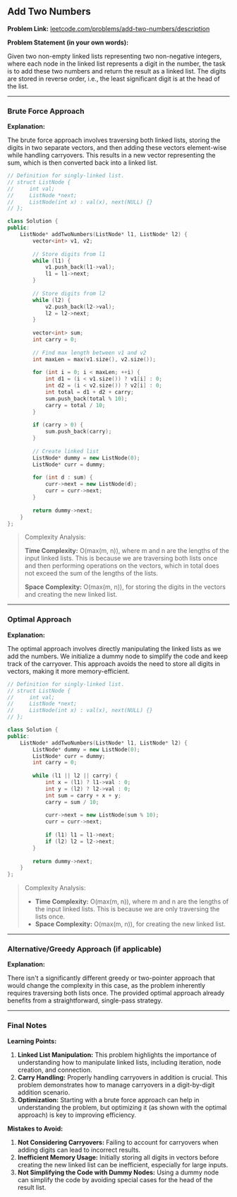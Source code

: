 ## Add Two Numbers

**Problem Link:** [leetcode.com/problems/add-two-numbers/description](https://leetcode.com/problems/add-two-numbers/description)

**Problem Statement (in your own words):**

Given two non-empty linked lists representing two non-negative integers, where each node in the linked list represents a digit in the number, the task is to add these two numbers and return the result as a linked list. The digits are stored in reverse order, i.e., the least significant digit is at the head of the list.

---

### Brute Force Approach

**Explanation:**

The brute force approach involves traversing both linked lists, storing the digits in two separate vectors, and then adding these vectors element-wise while handling carryovers. This results in a new vector representing the sum, which is then converted back into a linked list.

```cpp
// Definition for singly-linked list.
// struct ListNode {
//     int val;
//     ListNode *next;
//     ListNode(int x) : val(x), next(NULL) {}
// };

class Solution {
public:
    ListNode* addTwoNumbers(ListNode* l1, ListNode* l2) {
        vector<int> v1, v2;
        
        // Store digits from l1
        while (l1) {
            v1.push_back(l1->val);
            l1 = l1->next;
        }
        
        // Store digits from l2
        while (l2) {
            v2.push_back(l2->val);
            l2 = l2->next;
        }
        
        vector<int> sum;
        int carry = 0;
        
        // Find max length between v1 and v2
        int maxLen = max(v1.size(), v2.size());
        
        for (int i = 0; i < maxLen; ++i) {
            int d1 = (i < v1.size()) ? v1[i] : 0;
            int d2 = (i < v2.size()) ? v2[i] : 0;
            int total = d1 + d2 + carry;
            sum.push_back(total % 10);
            carry = total / 10;
        }
        
        if (carry > 0) {
            sum.push_back(carry);
        }
        
        // Create linked list
        ListNode* dummy = new ListNode(0);
        ListNode* curr = dummy;
        
        for (int d : sum) {
            curr->next = new ListNode(d);
            curr = curr->next;
        }
        
        return dummy->next;
    }
};
```

> Complexity Analysis:
> 
> **Time Complexity:** O(max(m, n)), where m and n are the lengths of the input linked lists. This is because we are traversing both lists once and then performing operations on the vectors, which in total does not exceed the sum of the lengths of the lists.
> 
> **Space Complexity:** O(max(m, n)), for storing the digits in the vectors and creating the new linked list.

---

### Optimal Approach

**Explanation:**

The optimal approach involves directly manipulating the linked lists as we add the numbers. We initialize a dummy node to simplify the code and keep track of the carryover. This approach avoids the need to store all digits in vectors, making it more memory-efficient.

```cpp
// Definition for singly-linked list.
// struct ListNode {
//     int val;
//     ListNode *next;
//     ListNode(int x) : val(x), next(NULL) {}
// };

class Solution {
public:
    ListNode* addTwoNumbers(ListNode* l1, ListNode* l2) {
        ListNode* dummy = new ListNode(0);
        ListNode* curr = dummy;
        int carry = 0;
        
        while (l1 || l2 || carry) {
            int x = (l1) ? l1->val : 0;
            int y = (l2) ? l2->val : 0;
            int sum = carry + x + y;
            carry = sum / 10;
            
            curr->next = new ListNode(sum % 10);
            curr = curr->next;
            
            if (l1) l1 = l1->next;
            if (l2) l2 = l2->next;
        }
        
        return dummy->next;
    }
};
```

> Complexity Analysis:
> 
> - **Time Complexity:** O(max(m, n)), where m and n are the lengths of the input linked lists. This is because we are only traversing the lists once.
> - **Space Complexity:** O(max(m, n)), for creating the new linked list.

---

### Alternative/Greedy Approach (if applicable)

**Explanation:**

There isn't a significantly different greedy or two-pointer approach that would change the complexity in this case, as the problem inherently requires traversing both lists once. The provided optimal approach already benefits from a straightforward, single-pass strategy.

---

### Final Notes

**Learning Points:**

1. **Linked List Manipulation:** This problem highlights the importance of understanding how to manipulate linked lists, including iteration, node creation, and connection.
2. **Carry Handling:** Properly handling carryovers in addition is crucial. This problem demonstrates how to manage carryovers in a digit-by-digit addition scenario.
3. **Optimization:** Starting with a brute force approach can help in understanding the problem, but optimizing it (as shown with the optimal approach) is key to improving efficiency.

**Mistakes to Avoid:**

1. **Not Considering Carryovers:** Failing to account for carryovers when adding digits can lead to incorrect results.
2. **Inefficient Memory Usage:** Initially storing all digits in vectors before creating the new linked list can be inefficient, especially for large inputs.
3. **Not Simplifying the Code with Dummy Nodes:** Using a dummy node can simplify the code by avoiding special cases for the head of the result list.